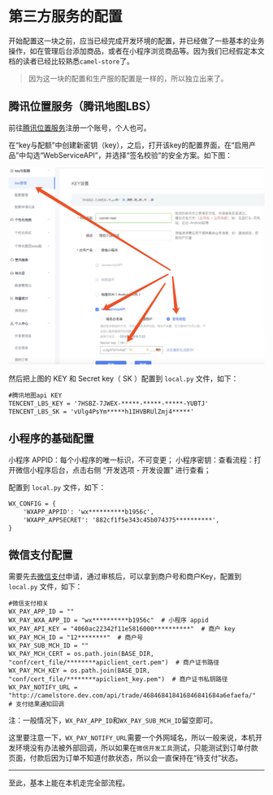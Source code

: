 # 第三方服务的配置

开始配置这一块之前，应当已经完成开发环境的配置，并已经做了一些基本的业务操作，如在管理后台添加商品，或者在小程序浏览商品等。因为我们已经假定本文档的读者已经比较熟悉`camel-store`了。

> 因为这一块的配置和生产服的配置是一样的，所以独立出来了。

## 腾讯位置服务（腾讯地图LBS）

前往[腾讯位置服务](https://lbs.qq.com/index.html)注册一个账号，个人也可。

在“key与配额”中创建新密钥（key），之后，打开该key的配置界面，在“启用产品”中勾选“WebServiceAPI”，并选择“签名校验”的安全方案。如下图：

![key的配置界面](./assets/image/key-setting-ui.jpeg)

然后把上图的 KEY 和 Secret key（ SK ）配置到 `local.py` 文件，如下：

```
#腾讯地图api KEY
TENCENT_LBS_KEY = '7HSBZ-7JWEX-*****-*****-*****-YUBTJ'
TENCENT_LBS_SK = 'vUlg4PsYm*****h1IHVBRUlZmj4*****'
```

## 小程序的基础配置

小程序 APPID：每个小程序的唯一标识，不可变更；
小程序密钥：查看流程：打开微信小程序后台，点击右侧 “开发选项 - 开发设置” 进行查看；

配置到 `local.py` 文件，如下：

```
WX_CONFIG = {
    'WXAPP_APPID': 'wx**********b1956c',
    'WXAPP_APPSECRET': '882cf1f5e343c45b074375**********',
}
```

## 微信支付配置

需要先去[微信支付](https://pay.weixin.qq.com/)申请，通过审核后，可以拿到商户号和商户Key，配置到 `local.py` 文件，如下：

```
#微信支付相关
WX_PAY_APP_ID = ""
WX_PAY_WXA_APP_ID = "wx**********b1956c"  # 小程序 appid
WX_PAY_API_KEY = "4060ac22342f11e5816000**********"  # 商户 key
WX_PAY_MCH_ID = "12********"  # 商户号
WX_PAY_SUB_MCH_ID = ""
WX_PAY_MCH_CERT = os.path.join(BASE_DIR, "conf/cert_file/********apiclient_cert.pem")  # 商户证书路径
WX_PAY_MCH_KEY = os.path.join(BASE_DIR, "conf/cert_file/********apiclient_key.pem")  # 商户证书私钥路径
WX_PAY_NOTIFY_URL = "http://camelstore.dev.com/api/trade/468468418416846841684a6efaefa/"  # 支付结果通知回调
```

注：一般情况下，`WX_PAY_APP_ID`和`WX_PAY_SUB_MCH_ID`留空即可。

这里要注意一下，`WX_PAY_NOTIFY_URL`需要一个外网域名，所以一般来说，本机开发环境没有办法被外部回调，所以如果在`微信开发工具`测试，只能测试到订单付款页面，付款后因为订单不知道付款状态，所以会一直保持在“待支付”状态。

-----------
至此，基本上能在本机走完全部流程。